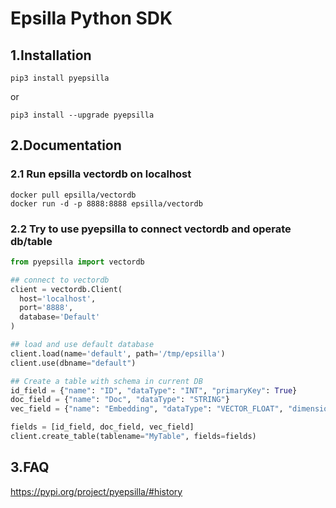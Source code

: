 # Epsilla Python SDK

## 1.Installation
```shell
pip3 install pyepsilla
```
or
```shell
pip3 install --upgrade pyepsilla
```

## 2.Documentation

### 2.1 Run epsilla vectordb on localhost
```shell
docker pull epsilla/vectordb
docker run -d -p 8888:8888 epsilla/vectordb
```

### 2.2 Try to use pyepsilla to connect vectordb and operate db/table

```python
from pyepsilla import vectordb

## connect to vectordb
client = vectordb.Client(
  host='localhost',
  port='8888',
  database='Default'
)

## load and use default database
client.load(name='default', path='/tmp/epsilla')
client.use(dbname="default")

## Create a table with schema in current DB
id_field = {"name": "ID", "dataType": "INT", "primaryKey": True}
doc_field = {"name": "Doc", "dataType": "STRING"}
vec_field = {"name": "Embedding", "dataType": "VECTOR_FLOAT", "dimensions": 4}

fields = [id_field, doc_field, vec_field]
client.create_table(tablename="MyTable", fields=fields)
```

## 3.FAQ

https://pypi.org/project/pyepsilla/#history


